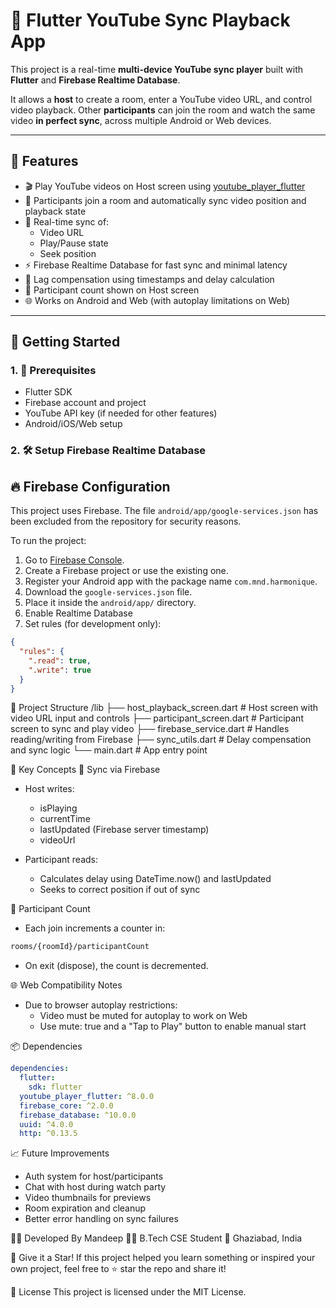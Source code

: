 # 🔗 Flutter YouTube Sync Playback App

This project is a real-time **multi-device YouTube sync player** built with **Flutter** and **Firebase Realtime Database**.

It allows a **host** to create a room, enter a YouTube video URL, and control video playback. Other **participants** can join the room and watch the same video **in perfect sync**, across multiple Android or Web devices.

---

## 📱 Features

- 🎬 Play YouTube videos on Host screen using [youtube_player_flutter](https://pub.dev/packages/youtube_player_flutter)
- 🔁 Participants join a room and automatically sync video position and playback state
- 🔄 Real-time sync of:
  - Video URL
  - Play/Pause state
  - Seek position
- ⚡ Firebase Realtime Database for fast sync and minimal latency
- 🧠 Lag compensation using timestamps and delay calculation
- 👥 Participant count shown on Host screen
- 🌐 Works on Android and Web (with autoplay limitations on Web)

---

## 🚀 Getting Started

### 1. 🔧 Prerequisites

- Flutter SDK
- Firebase account and project
- YouTube API key (if needed for other features)
- Android/iOS/Web setup

### 2. 🛠 Setup Firebase Realtime Database

## 🔥 Firebase Configuration

This project uses Firebase. The file `android/app/google-services.json` has been excluded from the repository for security reasons.

To run the project:

1. Go to [Firebase Console](https://console.firebase.google.com/).
2. Create a Firebase project or use the existing one.
3. Register your Android app with the package name `com.mnd.harmonique`.
4. Download the `google-services.json` file.
5. Place it inside the `android/app/` directory.
6. Enable Realtime Database
7. Set rules (for development only):

```json
{
  "rules": {
    ".read": true,
    ".write": true
  }
}
```

📂 Project Structure
/lib
├── host_playback_screen.dart      # Host screen with video URL input and controls
├── participant_screen.dart        # Participant screen to sync and play video
├── firebase_service.dart          # Handles reading/writing from Firebase
├── sync_utils.dart                # Delay compensation and sync logic
└── main.dart                      # App entry point

🔑 Key Concepts
🔸 Sync via Firebase
- Host writes:
  - isPlaying
  - currentTime
  - lastUpdated (Firebase server timestamp)
  - videoUrl

- Participant reads:
  - Calculates delay using DateTime.now() and lastUpdated
  - Seeks to correct position if out of sync

🔸 Participant Count
- Each join increments a counter in:
```bash
rooms/{roomId}/participantCount
```
- On exit (dispose), the count is decremented.

🌐 Web Compatibility Notes
- Due to browser autoplay restrictions:
  - Video must be muted for autoplay to work on Web
  - Use mute: true and a "Tap to Play" button to enable manual start

📦 Dependencies
```yaml
dependencies:
  flutter:
    sdk: flutter
  youtube_player_flutter: ^8.0.0
  firebase_core: ^2.0.0
  firebase_database: ^10.0.0
  uuid: ^4.0.0
  http: ^0.13.5
```

📈 Future Improvements
- Auth system for host/participants
- Chat with host during watch party
- Video thumbnails for previews
- Room expiration and cleanup
- Better error handling on sync failures

🧑‍💻 Developed By
Mandeep
👨‍🎓 B.Tech CSE Student
📍 Ghaziabad, India

🌟 Give it a Star!
If this project helped you learn something or inspired your own project, feel free to ⭐ star the repo and share it!

📄 License
This project is licensed under the MIT License.
